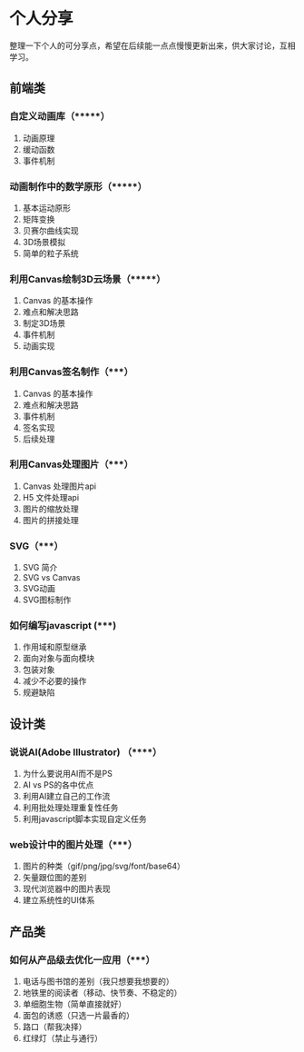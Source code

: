 # 个人分享
整理一下个人的可分享点，希望在后续能一点点慢慢更新出来，供大家讨论，互相学习。

## 前端类

### 自定义动画库（*****）
1. 动画原理
2. 缓动函数
3. 事件机制

### 动画制作中的数学原形（*****）
1. 基本运动原形
2. 矩阵变换
3. 贝赛尔曲线实现
4. 3D场景模拟
5. 简单的粒子系统

### 利用Canvas绘制3D云场景（*****）
1. Canvas 的基本操作
2. 难点和解决思路
3. 制定3D场景
4. 事件机制
5. 动画实现

### 利用Canvas签名制作（***）
1. Canvas 的基本操作
2. 难点和解决思路
3. 事件机制
4. 签名实现
5. 后续处理

### 利用Canvas处理图片（***）
1. Canvas 处理图片api
2. H5 文件处理api
3. 图片的缩放处理
4. 图片的拼接处理

### SVG（***）
1. SVG 简介
2. SVG vs Canvas
3. SVG动画
4. SVG图标制作

### 如何编写javascript (***)
1. 作用域和原型继承
2. 面向对象与面向模块
3. 包装对象
4. 减少不必要的操作
5. 规避缺陷


## 设计类

### 说说AI(Adobe Illustrator) （****）
1. 为什么要说用AI而不是PS
2. AI vs PS的各中优点
3. 利用AI建立自己的工作流
4. 利用批处理处理重复性任务
5. 利用javascript脚本实现自定义任务

### web设计中的图片处理（***）
1. 图片的种类（gif/png/jpg/svg/font/base64）
2. 矢量跟位图的差别
3. 现代浏览器中的图片表现
4. 建立系统性的UI体系


## 产品类

### 如何从产品级去优化一应用（***）
1. 电话与图书馆的差别（我只想要我想要的）
2. 地铁里的阅读者（移动、快节奏、不稳定的）
3. 单细胞生物（简单直接就好）
4. 面包的诱惑（只选一片最香的）
5. 路口（帮我决择）
6. 红绿灯（禁止与通行）

